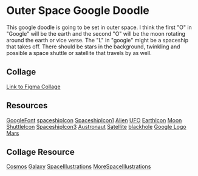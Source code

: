 # Outer Space Google Doodle
This google doodle is going to be set in outer space. I think the first "O" in "Google" will be the earth and the second "O" will be the moon rotating around the earth or vice verse. The "L" in "google" might be a spaceship that takes off. There should be stars in the background, twinkling and possible a space shuttle or satellite that travels by as well.

## Collage
[Link to Figma Collage](https://www.figma.com/file/FFSUxgSWt1EUycx0l9TiBS/Google-Doodle?node-id=1%3A2)

## Resources
[GoogleFont]()
[spaceshipIcon](https://www.flaticon.com/free-icon/rocket-outer-space-ship_43536)
[SpaceshipIcon1](https://www.flaticon.com/free-icon/spaceship_2532637)
[Alien](https://www.flaticon.com/free-icon/ufo_214358)
[UFO](https://www.flaticon.com/free-icon/ufo_2531020)
[EarthIcon](https://www.flaticon.com/free-icon/worldwide_814513)
[Moon](https://www.flaticon.com/free-icon/mercury_1086084)
[ShuttleIcon](https://www.flaticon.com/free-icon/space-shuttle_1086097)
[SpaceshipIcon3](https://www.flaticon.com/free-icon/spaceship_1086091)
[Austronaut](https://www.flaticon.com/free-icon/astronaut_1086069)
[Satellite](https://www.flaticon.com/free-icon/satellite_1086093?term=space&page=1&position=5)
[blackhole](https://www.flaticon.com/free-icon/black-hole_243577?term=black%20hole&page=1&position=86)
[Google Logo](https://upload.wikimedia.org/wikipedia/commons/2/2f/Google_2015_logo.svg)
[Mars](https://www.flaticon.com/free-icon/mars_1086083?term=mars&page=1&position=9)

## Collage Resource
[Cosmos](https://www.ebay.com.au/c/6003301305)
[Galaxy](https://www.sciencealert.com/images/2019-08/processed/stellar-1_600.jpg)
[SpaceIllustrations](https://previews.123rf.com/images/puruan/puruan1311/puruan131100050/23775198-space-related-icons-in-single-color-eps-10-.jpg)
[MoreSpaceIllustrations](https://previews.customer.envatousercontent.com/files/128345043/pv_590.jpg)
